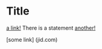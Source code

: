 # Title

[a link!](https://something.com)
There is a statement
[another!](another.html)

[some link] (jid.com)